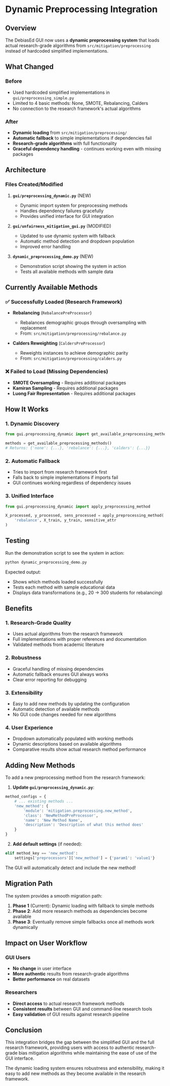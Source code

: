 # Dynamic Preprocessing Integration

## Overview

The DebiasEd GUI now uses a **dynamic preprocessing system** that loads actual research-grade algorithms from `src/mitigation/preprocessing` instead of hardcoded simplified implementations.

## What Changed

### Before
- Used hardcoded simplified implementations in `gui/preprocessing_simple.py`
- Limited to 4 basic methods: None, SMOTE, Rebalancing, Calders
- No connection to the research framework's actual algorithms

### After  
- **Dynamic loading** from `src/mitigation/preprocessing/`
- **Automatic fallback** to simple implementations if dependencies fail
- **Research-grade algorithms** with full functionality
- **Graceful dependency handling** - continues working even with missing packages

## Architecture

### Files Created/Modified

1. **`gui/preprocessing_dynamic.py`** (NEW)
   - Dynamic import system for preprocessing methods
   - Handles dependency failures gracefully
   - Provides unified interface for GUI integration

2. **`gui/unfairness_mitigation_gui.py`** (MODIFIED)
   - Updated to use dynamic system with fallback
   - Automatic method detection and dropdown population
   - Improved error handling

3. **`dynamic_preprocessing_demo.py`** (NEW)
   - Demonstration script showing the system in action
   - Tests all available methods with sample data

## Currently Available Methods

### ✅ Successfully Loaded (Research Framework)
- **Rebalancing** (`RebalancePreProcessor`)
  - Rebalances demographic groups through oversampling with replacement
  - From: `src/mitigation/preprocessing/rebalance.py`

- **Calders Reweighting** (`CaldersPreProcessor`) 
  - Reweights instances to achieve demographic parity
  - From: `src/mitigation/preprocessing/calders.py`

### ❌ Failed to Load (Missing Dependencies)
- **SMOTE Oversampling** - Requires additional packages
- **Kamiran Sampling** - Requires additional packages  
- **Luong Fair Representation** - Requires additional packages

## How It Works

### 1. Dynamic Discovery
```python
from gui.preprocessing_dynamic import get_available_preprocessing_methods

methods = get_available_preprocessing_methods()
# Returns: {'none': {...}, 'rebalance': {...}, 'calders': {...}}
```

### 2. Automatic Fallback
- Tries to import from research framework first
- Falls back to simple implementations if imports fail
- GUI continues working regardless of dependency issues

### 3. Unified Interface
```python
from gui.preprocessing_dynamic import apply_preprocessing_method

X_processed, y_processed, sens_processed = apply_preprocessing_method(
    'rebalance', X_train, y_train, sensitive_attr
)
```

## Testing

Run the demonstration script to see the system in action:

```bash
python dynamic_preprocessing_demo.py
```

Expected output:
- Shows which methods loaded successfully
- Tests each method with sample educational data
- Displays data transformations (e.g., 20 → 300 students for rebalancing)

## Benefits

### 1. **Research-Grade Quality**
- Uses actual algorithms from the research framework
- Full implementations with proper references and documentation
- Validated methods from academic literature

### 2. **Robustness**
- Graceful handling of missing dependencies
- Automatic fallback ensures GUI always works
- Clear error reporting for debugging

### 3. **Extensibility**
- Easy to add new methods by updating the configuration
- Automatic detection of available methods
- No GUI code changes needed for new algorithms

### 4. **User Experience**
- Dropdown automatically populated with working methods
- Dynamic descriptions based on available algorithms
- Comparative results show actual research method performance

## Adding New Methods

To add a new preprocessing method from the research framework:

1. **Update `gui/preprocessing_dynamic.py`**:
```python
method_configs = {
    # ... existing methods ...
    'new_method': {
        'module': 'mitigation.preprocessing.new_method',
        'class': 'NewMethodPreProcessor',
        'name': 'New Method Name',
        'description': 'Description of what this method does'
    }
}
```

2. **Add default settings** (if needed):
```python
elif method_key == 'new_method':
    settings['preprocessors']['new_method'] = {'param1': 'value1'}
```

The GUI will automatically detect and include the new method!

## Migration Path

The system provides a smooth migration path:

1. **Phase 1** (Current): Dynamic loading with fallback to simple methods
2. **Phase 2**: Add more research methods as dependencies become available  
3. **Phase 3**: Eventually remove simple fallbacks once all methods work dynamically

## Impact on User Workflow

### GUI Users
- **No change** in user interface
- **More authentic** results from research-grade algorithms
- **Better performance** on real datasets

### Researchers  
- **Direct access** to actual research framework methods
- **Consistent results** between GUI and command-line research tools
- **Easy validation** of GUI results against research pipeline

## Conclusion

This integration bridges the gap between the simplified GUI and the full research framework, providing users with access to authentic research-grade bias mitigation algorithms while maintaining the ease of use of the GUI interface.

The dynamic loading system ensures robustness and extensibility, making it easy to add new methods as they become available in the research framework. 